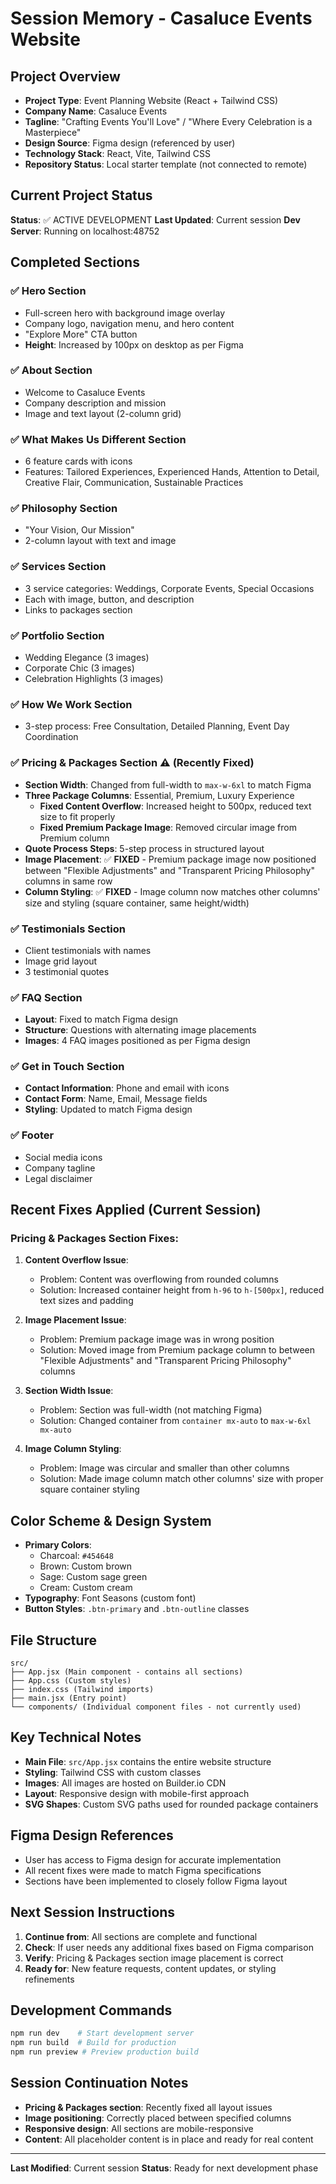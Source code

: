 # Session Memory - Casaluce Events Website

## Project Overview
- **Project Type**: Event Planning Website (React + Tailwind CSS)
- **Company Name**: Casaluce Events
- **Tagline**: "Crafting Events You'll Love" / "Where Every Celebration is a Masterpiece"
- **Design Source**: Figma design (referenced by user)
- **Technology Stack**: React, Vite, Tailwind CSS
- **Repository Status**: Local starter template (not connected to remote)

## Current Project Status
**Status**: ✅ ACTIVE DEVELOPMENT
**Last Updated**: Current session
**Dev Server**: Running on localhost:48752

## Completed Sections

### ✅ Hero Section
- Full-screen hero with background image overlay
- Company logo, navigation menu, and hero content
- "Explore More" CTA button
- **Height**: Increased by 100px on desktop as per Figma

### ✅ About Section  
- Welcome to Casaluce Events
- Company description and mission
- Image and text layout (2-column grid)

### ✅ What Makes Us Different Section
- 6 feature cards with icons
- Features: Tailored Experiences, Experienced Hands, Attention to Detail, Creative Flair, Communication, Sustainable Practices

### ✅ Philosophy Section
- "Your Vision, Our Mission" 
- 2-column layout with text and image

### ✅ Services Section
- 3 service categories: Weddings, Corporate Events, Special Occasions
- Each with image, button, and description
- Links to packages section

### ✅ Portfolio Section
- Wedding Elegance (3 images)
- Corporate Chic (3 images) 
- Celebration Highlights (3 images)

### ✅ How We Work Section
- 3-step process: Free Consultation, Detailed Planning, Event Day Coordination

### ✅ Pricing & Packages Section ⚠️ (Recently Fixed)
- **Section Width**: Changed from full-width to `max-w-6xl` to match Figma
- **Three Package Columns**: Essential, Premium, Luxury Experience
  - **Fixed Content Overflow**: Increased height to 500px, reduced text size to fit properly
  - **Fixed Premium Package Image**: Removed circular image from Premium column
- **Quote Process Steps**: 5-step process in structured layout
- **Image Placement**: ✅ **FIXED** - Premium package image now positioned between "Flexible Adjustments" and "Transparent Pricing Philosophy" columns in same row
- **Column Styling**: ✅ **FIXED** - Image column now matches other columns' size and styling (square container, same height/width)

### ✅ Testimonials Section
- Client testimonials with names
- Image grid layout
- 3 testimonial quotes

### ✅ FAQ Section
- **Layout**: Fixed to match Figma design
- **Structure**: Questions with alternating image placements
- **Images**: 4 FAQ images positioned as per Figma design

### ✅ Get in Touch Section
- **Contact Information**: Phone and email with icons
- **Contact Form**: Name, Email, Message fields
- **Styling**: Updated to match Figma design

### ✅ Footer
- Social media icons
- Company tagline
- Legal disclaimer

## Recent Fixes Applied (Current Session)

### Pricing & Packages Section Fixes:
1. **Content Overflow Issue**: 
   - Problem: Content was overflowing from rounded columns
   - Solution: Increased container height from `h-96` to `h-[500px]`, reduced text sizes and padding

2. **Image Placement Issue**:
   - Problem: Premium package image was in wrong position
   - Solution: Moved image from Premium package column to between "Flexible Adjustments" and "Transparent Pricing Philosophy" columns

3. **Section Width Issue**:
   - Problem: Section was full-width (not matching Figma)
   - Solution: Changed container from `container mx-auto` to `max-w-6xl mx-auto`

4. **Image Column Styling**:
   - Problem: Image was circular and smaller than other columns
   - Solution: Made image column match other columns' size with proper square container styling

## Color Scheme & Design System
- **Primary Colors**: 
  - Charcoal: `#454648`
  - Brown: Custom brown
  - Sage: Custom sage green
  - Cream: Custom cream
- **Typography**: Font Seasons (custom font)
- **Button Styles**: `.btn-primary` and `.btn-outline` classes

## File Structure
```
src/
├── App.jsx (Main component - contains all sections)
├── App.css (Custom styles)
├── index.css (Tailwind imports)
├── main.jsx (Entry point)
└── components/ (Individual component files - not currently used)
```

## Key Technical Notes
- **Main File**: `src/App.jsx` contains the entire website structure
- **Styling**: Tailwind CSS with custom classes
- **Images**: All images are hosted on Builder.io CDN
- **Layout**: Responsive design with mobile-first approach
- **SVG Shapes**: Custom SVG paths used for rounded package containers

## Figma Design References
- User has access to Figma design for accurate implementation
- All recent fixes were made to match Figma specifications
- Sections have been implemented to closely follow Figma layout

## Next Session Instructions
1. **Continue from**: All sections are complete and functional
2. **Check**: If user needs any additional fixes based on Figma comparison
3. **Verify**: Pricing & Packages section image placement is correct
4. **Ready for**: New feature requests, content updates, or styling refinements

## Development Commands
```bash
npm run dev    # Start development server
npm run build  # Build for production
npm run preview # Preview production build
```

## Session Continuation Notes
- **Pricing & Packages section**: Recently fixed all layout issues
- **Image positioning**: Correctly placed between specified columns
- **Responsive design**: All sections are mobile-responsive
- **Content**: All placeholder content is in place and ready for real content

---
**Last Modified**: Current session
**Status**: Ready for next development phase
